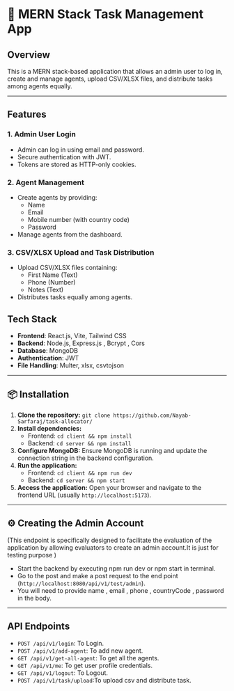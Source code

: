 # 🚀 MERN Stack Task Management App


## Overview
This is a MERN stack-based application that allows an admin user to log in, create and manage agents, upload CSV/XLSX files, and distribute tasks among agents equally.

---

## Features

### 1. Admin User Login
- Admin can log in using email and password.
- Secure authentication with JWT.
- Tokens are stored as HTTP-only cookies.

### 2. Agent Management
- Create agents by providing:
  - Name
  - Email
  - Mobile number (with country code)
  - Password
- Manage agents from the dashboard.


### 3. CSV/XLSX Upload and Task Distribution
- Upload CSV/XLSX files containing:
  - First Name (Text)
  - Phone (Number)
  - Notes (Text)
- Distributes tasks equally among  agents.



## Tech Stack
- **Frontend**: React.js, Vite, Tailwind CSS
- **Backend**: Node.js, Express.js , Bcrypt , Cors
- **Database**: MongoDB
- **Authentication**: JWT
- **File Handling**: Multer, xlsx, csvtojson


---

## 📦 Installation

1.  **Clone the repository:** `git clone https://github.com/Nayab-Sarfaraj/task-allocator/`
2.  **Install dependencies:**
    *   Frontend: `cd client && npm install`
    *   Backend: `cd server && npm install`
3.  **Configure MongoDB:** Ensure MongoDB is running and update the connection string in the backend configuration.
4.  **Run the application:**
    *   Frontend: `cd client && npm run dev`
    *   Backend: `cd server && npm start`
5.  **Access the application:** Open your browser and navigate to the frontend URL (usually `http://localhost:5173`).
---

## ⚙️ Creating the Admin Account
(This endpoint is specifically designed to facilitate the evaluation of the application by allowing evaluators to create an admin account.It is just for testing purpose )
- Start the backend by executing npm run dev or npm start in terminal.
- Go to the post and make a post request to the end point (`http://localhost:8080/api/v1/test/admin`).
- You will need to provide name , email , phone , countryCode , password in the body.

---
## API Endpoints

*   `POST /api/v1/login`: To Login.
*   `POST /api/v1/add-agent`: To add new agent.
*   `GET /api/v1/get-all-agent`: To get all the agents.
*   `GET /api/v1/me`: To get user profile credentials.
*   `GET /api/v1/logout`: To Logout.
*   `POST /api/v1/task/upload`:To upload csv and distribute task. 
  

